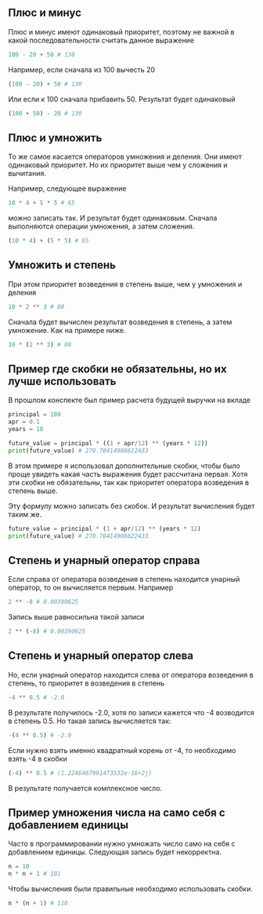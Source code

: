 ## Плюс и минус

Плюс и минус имеют одинаковый приоритет, поэтому не важной в какой последовательности считать данное выражение

```python
100 - 20 + 50 # 130
```

Например, если сначала из 100 вычесть 20

```python
(100 - 20) + 50 # 130
```

Или если к 100 сначала прибавить 50. Результат будет одинаковый

```python
(100 + 50) - 20 # 130
```

## Плюс и умножить

То же самое касается операторов умножения и деления. Они имеют одинаковый приоритет. Но их приоритет выше чем у сложения и вычитания.

Например, следующее выражение

```python
10 * 4 + 5 * 5 # 65
```

можно записать так. И результат будет одинаковым. Сначала выполняются операции умножения, а затем сложения.

```python
(10 * 4) + (5 * 5) # 65
```

## Умножить и степень

При этом приоритет возведения в степень выше, чем у умножения и деления

```python
10 * 2 ** 3 # 80
```

Сначала будет вычислен результат возведения в степень, а затем умножение. Как на примере ниже.

```python
10 * (2 ** 3) # 80
```

## Пример где скобки не обязательны, но их лучше использовать

В прошлом конспекте был пример расчета будущей выручки на вкладе

```python
principal = 100
apr = 0.1
years = 10

future_value = principal * ((1 + apr/12) ** (years * 12))
print(future_value) # 270.70414908622433
```

В этом примере я использовал дополнительные скобки, чтобы было проще увидеть какая часть выражения будет рассчитана первая. Хотя эти скобки не обязательны, так как приоритет оператора возведения в степень выше. 

Эту формулу можно записать без скобок. И результат вычисления будет таким же.

```python
future_value = principal * (1 + apr/12) ** (years * 12)
print(future_value) # 270.70414908622433
```

## Степень и унарный оператор справа

Если справа от оператора возведения в степень находится унарный оператор, то он вычисляется первым. Например

```python
2 ** -8 # 0.00390625
```

Запись выше равносильна такой записи

```python
2 ** (-8) # 0.00390625
```

## Степень и унарный оператор слева

Но, если унарный оператор находится слева от оператора возведения в степень, то приоритет в возведения в степень

```python
-4 ** 0.5 # -2.0
```

В результате получилось -2.0, хотя по записи кажется что -4 возводится в степень 0.5. Но такая запись вычисляется так:

```python
-(4 ** 0.5) # -2.0
```

Если нужно взять именно квадратный корень от -4, то необходимо взять -4 в скобки

```python
(-4) ** 0.5 # (1.2246467991473532e-16+2j)
```

В результате получается комплексное число.

## Пример умножения числа на само себя с добавлением единицы

Часто в программировании нужно умножать число само на себя с добавлением единицы. Следующая запись будет некорректна.

```python
n = 10
n * n + 1 # 101
```

Чтобы вычисления были правильные необходимо использовать скобки.

```python
n * (n + 1) # 110
```

